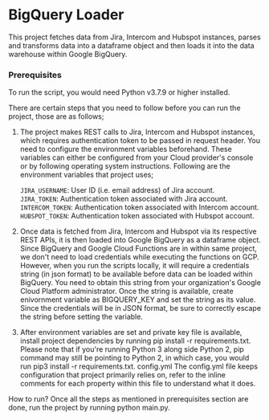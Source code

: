 <h1>BigQuery Loader</h1>

This project fetches data from Jira, Intercom and Hubspot instances, parses and transforms data into a dataframe object and then loads it into the data warehouse within Google BigQuery.

<h3>Prerequisites</h3>
To run the script, you would need Python v3.7.9 or higher installed.

There are certain steps that you need to follow before you can run the project, those are as follows;

1. The project makes REST calls to Jira, Intercom and Hubspot instances, which requires authentication token to be passed in request header. You need to configure the environment variables beforehand. These variables can either be configured from your Cloud provider's console or by following operating system instructions. Following are the environment variables that project uses;

	`JIRA_USERNAME`: User ID (i.e. email address) of Jira account.</br>
  `JIRA_TOKEN`: Authentication token associated with Jira account. </br>
  `INTERCOM_TOKEN`: Authentication token associated with Intercom account. </br>
  `HUBSPOT_TOKEN`: Authentication token associated with Hubspot account. </br>

2. Once data is fetched from Jira, Intercom and Hubspot via its respective REST APIs, it is then loaded into Google BigQuery as a dataframe object. Since BigQuery and Google Cloud Functions are in within same project, we don't need to load credentials while executing the functions on GCP. However, when you run the scripts locally, it will require a credentials string (in json format) to be available before data can be loaded within BigQuery. You need to obtain this string from your organization's Google Cloud Platform administrator. Once the string is available, create enivornment variable as BIGQUERY_KEY and set the string as its value. Since the credentials will be in JSON format, be sure to correctly escape the string before setting the variable.

3. After environment variables are set and private key file is available, install project dependencies by running pip install -r requirements.txt. Please note that if you're running Python 3 along side Python 2, pip command may still be pointing to Python 2, in which case, you would run pip3 install -r requirements.txt.
config.yml
The config.yml file keeps configuration that project primarily relies on, refer to the inline comments for each property within this file to understand what it does.

How to run?
Once all the steps as mentioned in prerequisites section are done, run the project by running python main.py.
